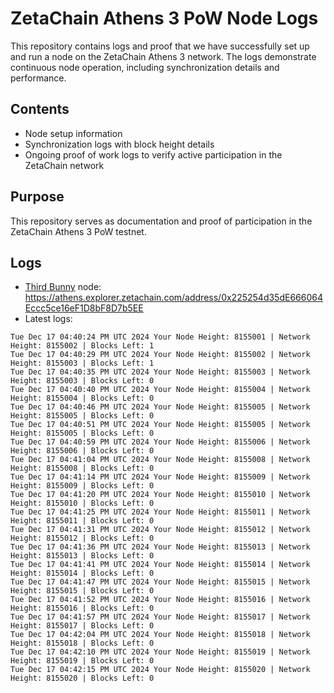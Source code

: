 # ZetaChain Athens 3 PoW Node Logs
This repository contains logs and proof that we have successfully set up and run a node on the ZetaChain Athens 3 network. The logs demonstrate continuous node operation, including synchronization details and performance.

## Contents
- Node setup information
- Synchronization logs with block height details
- Ongoing proof of work logs to verify active participation in the ZetaChain network

## Purpose
This repository serves as documentation and proof of participation in the ZetaChain Athens 3 PoW testnet.

## Logs

- [Third Bunny](https://thirdbunny.xyz/) node: https://athens.explorer.zetachain.com/address/0x225254d35dE666064Eccc5ce16eF1D8bF8D7b5EE
- Latest logs:
```
Tue Dec 17 04:40:24 PM UTC 2024 Your Node Height: 8155001 | Network Height: 8155002 | Blocks Left: 1
Tue Dec 17 04:40:29 PM UTC 2024 Your Node Height: 8155002 | Network Height: 8155003 | Blocks Left: 1
Tue Dec 17 04:40:35 PM UTC 2024 Your Node Height: 8155003 | Network Height: 8155003 | Blocks Left: 0
Tue Dec 17 04:40:40 PM UTC 2024 Your Node Height: 8155004 | Network Height: 8155004 | Blocks Left: 0
Tue Dec 17 04:40:46 PM UTC 2024 Your Node Height: 8155005 | Network Height: 8155005 | Blocks Left: 0
Tue Dec 17 04:40:51 PM UTC 2024 Your Node Height: 8155005 | Network Height: 8155005 | Blocks Left: 0
Tue Dec 17 04:40:59 PM UTC 2024 Your Node Height: 8155006 | Network Height: 8155006 | Blocks Left: 0
Tue Dec 17 04:41:04 PM UTC 2024 Your Node Height: 8155008 | Network Height: 8155008 | Blocks Left: 0
Tue Dec 17 04:41:14 PM UTC 2024 Your Node Height: 8155009 | Network Height: 8155009 | Blocks Left: 0
Tue Dec 17 04:41:20 PM UTC 2024 Your Node Height: 8155010 | Network Height: 8155010 | Blocks Left: 0
Tue Dec 17 04:41:25 PM UTC 2024 Your Node Height: 8155011 | Network Height: 8155011 | Blocks Left: 0
Tue Dec 17 04:41:31 PM UTC 2024 Your Node Height: 8155012 | Network Height: 8155012 | Blocks Left: 0
Tue Dec 17 04:41:36 PM UTC 2024 Your Node Height: 8155013 | Network Height: 8155013 | Blocks Left: 0
Tue Dec 17 04:41:41 PM UTC 2024 Your Node Height: 8155014 | Network Height: 8155014 | Blocks Left: 0
Tue Dec 17 04:41:47 PM UTC 2024 Your Node Height: 8155015 | Network Height: 8155015 | Blocks Left: 0
Tue Dec 17 04:41:52 PM UTC 2024 Your Node Height: 8155016 | Network Height: 8155016 | Blocks Left: 0
Tue Dec 17 04:41:57 PM UTC 2024 Your Node Height: 8155017 | Network Height: 8155017 | Blocks Left: 0
Tue Dec 17 04:42:04 PM UTC 2024 Your Node Height: 8155018 | Network Height: 8155018 | Blocks Left: 0
Tue Dec 17 04:42:10 PM UTC 2024 Your Node Height: 8155019 | Network Height: 8155019 | Blocks Left: 0
Tue Dec 17 04:42:15 PM UTC 2024 Your Node Height: 8155020 | Network Height: 8155020 | Blocks Left: 0
```
